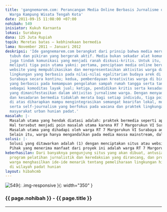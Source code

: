 ```yaml
---
title: 'gangnemarem.com: Perancangan Media Online Berbasis Jurnalisme dan Budaya Arek
  Warga Kampung Wisata Tengah Kota'
date: 2011-09-15 11:08:00 +07:00
nohibah: 549
inisiator: Kukuh Karnanta
lokasi: Surabaya
dana: 125 Juta Rupiah
topik: Meretas batas – kebhinekaan bermedia
lama: November 2011 – Januari 2012
deskripsi: 'Ide gangnemarem.com berangkat dari prinsip bahwa media merupakan perpanjangan
  tubuh dan pikiran yang bergerak aktif. Media bukan sekadar alat komunikasi melainkan
  juga tindak komunikasi yang menjadi ranah diskusi-kritis. Untuk itu, gangnemarem.com
  meliputi tiga poin utama yakni: pertama, penciptaan media online berupa situs atau
  website yang mempublikasikan dan merepresentasikan aktivitas warga dalam memanajemen
  lingkungan yang berbasis pada nilai-nilai egalitarian budaya arek di pemukiman padat
  Surabaya secara kontinu; kedua, pemberdayaan kreativitas warga di bidang ekonomi
  yang berbasis pada kemampuan pengolahan sampah rumah tangga serta tanaman hijau
  sebagai komoditas layak jual; ketiga, pendidikan kritis serta kesadaran bermedia
  yang dimanifestasikan dalam aktivitas jurnalisme warga. Dengan menyadari bahwa akses
  dan kesadaran bermedia tidaklah merata bagi setiap individu, tiga poin tersebut
  di atas diharapkan mampu mengintegrasikan semangat kearifan lokal, modal sosial,
  serta self-journalism yang berfokus pada wacana dan praktek lingkungan hidup di
  masyarakat urban hunian padat.'
masalah: |-
  Masalah utama yang hendak diatasi adalah: praktek bermedia seperti apa yang mampu merepresentasikan sekaligus meredam potensi konflik aktivitas warga dalam memberdayakan lingkungannya?
  Hal tersebut menjadi poin masalah utama karena RT 7 Margorukun VI Surabaya adalah kampung padat hunian di tengah kota Surabaya. Kampung ini banyak meraih gelar juara di lomba kebersihan yang dicanangkan Pemerintah Kota Surabaya seperti program Merdeka dari Sampah, dan Green and Clean sehingga menjadi kampung percontohan bagi masyarakat Surabaya khususnya, dan Indonesia pada umumnya. Hampir setiap minggu kampung ini menerima kunjungan dari berbagai daerah baik dari institusi pemerintah, swasta, maupun universitas dan sekolah.
  Masalah utama yang dihadapi oleh warga RT 7 Margorukun VI Surabaya adalah ketiadaan media yang secara efektif mempublikasikan pengetahuan lokal serta aktivitas warga dalam memelihara serta memaksimalkan potensi lingkungannya. Selama ini, warga sekadar menyambut dan menjelaskan secara verbal kepada para tamu tentang pengetahuan lokal mereka tentang teknik mengolah sampah, cara memotivasi warga agar memiliki dan konsisten dalam aktivitas lingkungan, teknik pengolahan air limbah rumah tangga, dan sebagainya. Jika dicermati, cara tersebut sesungguhnya tidak efektif karena masih bersandar pada budaya lisan yang berimplikasi pada terbatasnya persebaran informasi dan pengetahuan yang warga miliki.
  Selain itu, warga hanya mengandalkan pada media massa mainstream, dalam hal ini koran maupun televisi untuk mempublikasikan aktivitas mereka; sedangkan akses terhadap media massa masih dimiliki sebagian warga karena faktor ekonomi dan lainnya. Akibatnya, terjadi monopol yang mengarah pada tindak ‘korupsi’, yang dilakukan oleh oknum pengurus kampung dalam mengatur keuntungan yang didapat dari kunjungan tamu dan penjualan produk hasil olahan sampah yang dikerjakan oleh warga. Hal tersebut sudah menjadi permasalahan pelik warga kampung ini dan pada beberapa sisi telah mereduksi motivasi warga dalam melanjutkan aktivitas mereka di bidang lingkungan seperti yang sudah membuahkan prestasi selama ini.
solusi: |-
  Solusi yang ditawarkan adalah (1) dengan menciptakan situs atau website yang merepresentasikan seluruh aktivitas maupun aspirasi warga dalam memberdayakan lingkungannya; (2) dengan memberi pelatihan jurnalistik dan praktek bermedia khususnya media online kepada warga agar memiliki modal pengetahuan yang cukup untuk melakukan self-journalism; (3) dengan membentuk struktur redaksi yang secara kontinu bertanggung jawab pada update informasi yang tertera pada situs atau website yang akan dibuat; (4) membekali redaksi dengan infrastruktur yang memadai untuk menjalankan aktivitas mediasinya secara berkelanjutan.
  Pihak yang menerima manfaat dari proyek ini adalah warga RT 7 Margorukun Surabaya sebagai subjek utama ide proposal ini, masyarakat umum baik dari dalam maupun luar negeri, karena bisa mendapat informasi dan memiliki ranah diskusi untuk menyoal lingkungan hidup di kota besar, dan pemerintah, baik kota maupun pusat, karena bisa menjadi percontohan bahwa aktivitas positif dalam lingkungan hidup di kota besar padat hunian bukanlah sesuatu yang mustahil. Dengan memaksimalkan potensi pengetahuan lokal dan nilai-nilai budaya setempat, kesadaran terhadap lingkungan bisa dibangun dan berkelanjutan.
keberhasilan: Dari banyaknya pengunjung situs yang akan dibuat, antusiasme warga mengikuti
  program pelatihan jurnalistik dan keredaksian yang dirancang, dan produktivitas
  warga menghasilkan ide-ide menarik tentang pemeliharaan lingkungan hidup khususnya
  di wilayah padat hunian
layout: hibahcmb
---
```


![549](/static/img/hibahcmb/549.png){: .img-responsive }{: width="350" }

### {{ page.nohibah }} - {{ page.title }}

---
